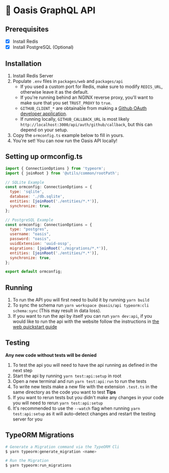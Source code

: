 # 🎉 Oasis GraphQL API

## Prerequisites
- [x] Install Redis
- [x] Install PostgreSQL (Optional)

## Installation
1. Install Redis Server
2. Populate `.env` files in `packages/web` and `packages/api`
   - If you used a custom port for Redis, make sure to modify `REDIS_URL`, otherwise leave it as the default.
   - If you're running behind an NGINX reverse proxy, you'll want to make sure that you set `TRUST_PROXY` to `true`.
   - `GITHUB_CLIENT_*` are obtainable from making a [Github OAuth developer application](https://docs.github.com/en/developers/apps/creating-an-oauth-app).
   - If running locally, `GITHUB_CALLBACK_URL` is most likely `http://localhost:3000/api/auth/github/callback`, but this can depend on your setup.
3. Copy the `ormconfig.ts` example below to fill in yours.
4. You're set! You can now run the Oasis API locally!

## Setting up ormconfig.ts
```js
import { ConnectionOptions } from 'typeorm';
import { joinRoot } from '@utils/common/rootPath';

// SQLite Example
const ormconfig: ConnectionOptions = {
  type: 'sqlite',
  database: './db.sqlite',
  entities: [joinRoot('./entities/*.*')],
  synchronize: true,
};

// PostgreSQL Example
const ormconfig: ConnectionOptions = {
  type: "postgres",
  username: "oasis",
  password: "oasis",
  uuidExtension: 'uuid-ossp',
  migrations: [joinRoot('./migrations/*.*')],
  entities: [joinRoot('./entities/*.*')],
  synchronize: true,
};

export default ormconfig;
```
## Running
1. To run the API you will first need to build it by running `yarn build`
2. To sync the schema run `yarn workspace @oasis/api typeorm:cli schema:sync` (This may result in data loss).
3. If you want to run the api by itself you can run `yarn dev:api`, if you would like to run the api with the website follow the instructions in [the web quickstart guide](WEB.md)

## Testing
**Any new code without tests will be denied**
1. To test the api you will need to have the api running as defined in the next step
2. Start the api by running `yarn test:api:setup` in root
3. Open a new terminal and run `yarn test:api:run` to run the tests
4. To write new tests make a new file with the extension `.test.ts` in the same directory as the code you want to test
**Tips**
1. If you want to rerun tests but you didn't make any changes in your code you will need to rerun `yarn test:api:setup`
2. It's recommended to use the `--watch` flag when running `yarn test:api:setup` as it will auto-detect changes and restart the testing server for you

## TypeORM Migrations
```bash
# Generate a Migration command via the TypeORM Cli
$ yarn typeorm:generate_migration <name>

# Run the Migration
$ yarn typeorm:run_migrations
```
